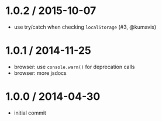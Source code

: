   
1.0.2 / 2015-10-07  
==================  
  
  * use try/catch when checking `localStorage` (#3, @kumavis)  
  
1.0.1 / 2014-11-25  
==================  
  
  * browser: use `console.warn()` for deprecation calls  
  * browser: more jsdocs  
  
1.0.0 / 2014-04-30  
==================  
  
  * initial commit  
